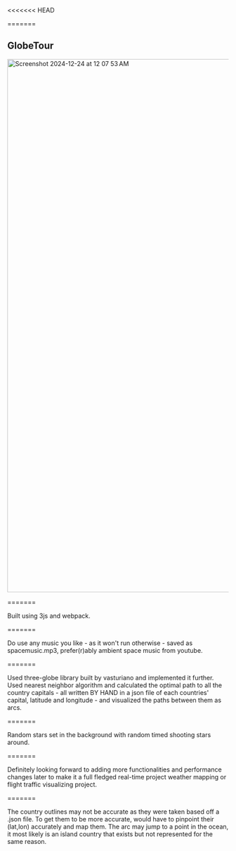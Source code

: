 <<<<<<< HEAD
 
=======
## GlobeTour

<img width="1214" alt="Screenshot 2024-12-24 at 12 07 53 AM" src="https://github.com/user-attachments/assets/aa47f35b-a549-4ab1-b419-3704c19177ed" />


=======

Built using 3js and webpack. 

=======

Do use any music you like - as it won't run otherwise - saved as spacemusic.mp3, prefer(r)ably ambient space music from youtube. 

=======

Used three-globe library built by vasturiano and implemented it further. Used nearest neighbor algorithm and calculated the optimal path to all the country capitals - all written BY HAND in a json file of each countries' capital, latitude and longitude - and visualized the paths between them as arcs. 

=======

Random stars set in the background with random timed shooting stars around. 

=======

Definitely looking forward to adding more functionalities and performance changes later to make it a full fledged real-time project weather mapping or flight traffic visualizing project.

=======

The country outlines may not be accurate as they were taken based off a .json file. To get them to be more accurate, would have to pinpoint their (lat,lon) accurately and map them. The arc may jump to a point in the ocean, it most likely is an island country that exists but not represented for the same reason.
